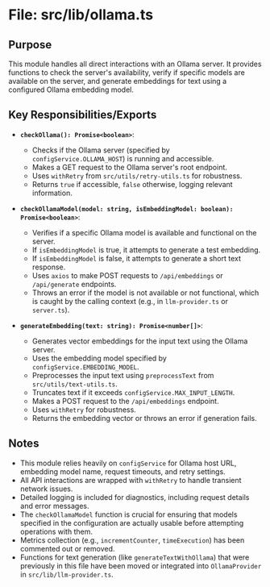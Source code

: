 # File: src/lib/ollama.ts

## Purpose

This module handles all direct interactions with an Ollama server. It provides functions to check the server's availability, verify if specific models are available on the server, and generate embeddings for text using a configured Ollama embedding model.

## Key Responsibilities/Exports

-   **`checkOllama(): Promise<boolean>`**:
    -   Checks if the Ollama server (specified by `configService.OLLAMA_HOST`) is running and accessible.
    -   Makes a GET request to the Ollama server's root endpoint.
    -   Uses `withRetry` from `src/utils/retry-utils.ts` for robustness.
    -   Returns `true` if accessible, `false` otherwise, logging relevant information.

-   **`checkOllamaModel(model: string, isEmbeddingModel: boolean): Promise<boolean>`**:
    -   Verifies if a specific Ollama model is available and functional on the server.
    -   If `isEmbeddingModel` is true, it attempts to generate a test embedding.
    -   If `isEmbeddingModel` is false, it attempts to generate a short text response.
    -   Uses `axios` to make POST requests to `/api/embeddings` or `/api/generate` endpoints.
    -   Throws an error if the model is not available or not functional, which is caught by the calling context (e.g., in `llm-provider.ts` or `server.ts`).

-   **`generateEmbedding(text: string): Promise<number[]>`**:
    -   Generates vector embeddings for the input text using the Ollama server.
    -   Uses the embedding model specified by `configService.EMBEDDING_MODEL`.
    -   Preprocesses the input text using `preprocessText` from `src/utils/text-utils.ts`.
    -   Truncates text if it exceeds `configService.MAX_INPUT_LENGTH`.
    -   Makes a POST request to the `/api/embeddings` endpoint.
    -   Uses `withRetry` for robustness.
    -   Returns the embedding vector or throws an error if generation fails.

## Notes

-   This module relies heavily on `configService` for Ollama host URL, embedding model name, request timeouts, and retry settings.
-   All API interactions are wrapped with `withRetry` to handle transient network issues.
-   Detailed logging is included for diagnostics, including request details and error messages.
-   The `checkOllamaModel` function is crucial for ensuring that models specified in the configuration are actually usable before attempting operations with them.
-   Metrics collection (e.g., `incrementCounter`, `timeExecution`) has been commented out or removed.
-   Functions for text generation (like `generateTextWithOllama`) that were previously in this file have been moved or integrated into `OllamaProvider` in `src/lib/llm-provider.ts`.
